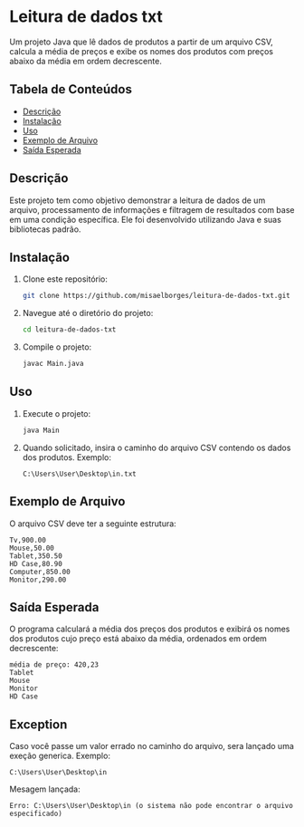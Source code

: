# Leitura de dados txt

Um projeto Java que lê dados de produtos a partir de um arquivo CSV, calcula a média de preços e exibe os nomes dos produtos com preços abaixo da média em ordem decrescente.

## Tabela de Conteúdos

- [Descrição](#descrição)
- [Instalação](#instalação)
- [Uso](#uso)
- [Exemplo de Arquivo](#exemplo-de-arquivo)
- [Saída Esperada](#saida-esperada)

## Descrição

Este projeto tem como objetivo demonstrar a leitura de dados de um arquivo, processamento de informações e filtragem de resultados com base em uma condição específica. Ele foi desenvolvido utilizando Java e suas bibliotecas padrão.

## Instalação

1. Clone este repositório:
    ```bash
    git clone https://github.com/misaelborges/leitura-de-dados-txt.git
    ```
2. Navegue até o diretório do projeto:
    ```bash
    cd leitura-de-dados-txt
    ```
3. Compile o projeto:
    ```bash
    javac Main.java
    ```

## Uso

1. Execute o projeto:
    ```bash
    java Main
    ```
2. Quando solicitado, insira o caminho do arquivo CSV contendo os dados dos produtos. Exemplo:
    ```
    C:\Users\User\Desktop\in.txt
    ```
## Exemplo de Arquivo

O arquivo CSV deve ter a seguinte estrutura:

```plaintext
Tv,900.00
Mouse,50.00
Tablet,350.50
HD Case,80.90
Computer,850.00
Monitor,290.00
```

## Saída Esperada

O programa calculará a média dos preços dos produtos e exibirá os nomes dos produtos cujo preço está abaixo da média, ordenados em ordem decrescente:
```plaintext
média de preço: 420,23
Tablet
Mouse
Monitor
HD Case
```

## Exception

Caso você passe um valor errado no caminho do arquivo, sera lançado uma exeção generica. Exemplo:
```plaintext
C:\Users\User\Desktop\in
```

Mesagem lançada: 
```plaintext
Erro: C:\Users\User\Desktop\in (o sistema não pode encontrar o arquivo especificado)
```
